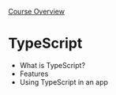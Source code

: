 [Course Overview](../overview.md)
# TypeScript
* What is TypeScript?
* Features
* Using TypeScript in an app